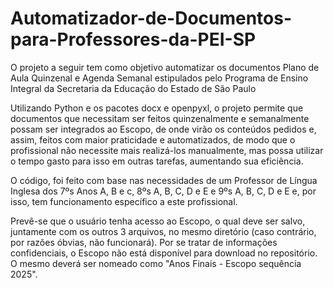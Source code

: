 # Automatizador-de-Documentos-para-Professores-da-PEI-SP

O projeto a seguir tem como objetivo automatizar os documentos Plano de Aula Quinzenal e Agenda Semanal estipulados pelo Programa de Ensino Integral da Secretaria da Educação do Estado de São Paulo

Utilizando Python e os pacotes docx e openpyxl, o projeto permite que documentos que necessitam ser feitos quinzenalmente e semanalmente possam ser integrados ao Escopo, de onde virão os conteúdos pedidos e, assim, feitos com maior praticidade e automatizados, de modo que o profissional não necessite mais realizá-los manualmente, mas possa utilizar o tempo gasto para isso em outras tarefas, aumentando sua eficiência.

O código, foi feito com base nas necessidades de um Professor de Língua Inglesa dos 7ºs Anos A, B e c, 8ºs A, B, C, D e E e 9ºs A, B, C, D e E e, por isso, tem funcionamento específico a este profissional.

Prevê-se que o usuário tenha acesso ao Escopo, o qual deve ser salvo, juntamente com os outros 3 arquivos, no mesmo diretório (caso contrário, por razões óbvias, não funcionará). Por se tratar de informações confidenciais, o Escopo não está disponível para download no repositório. O mesmo deverá ser nomeado como "Anos Finais - Escopo sequência 2025".
